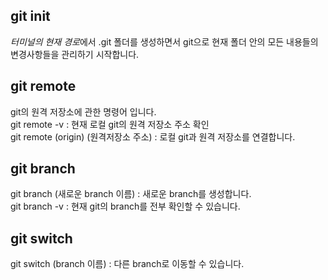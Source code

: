 ## git init
  *터미널의 현재 경로*에서 .git 폴더를 생성하면서 git으로 현재 폴더 안의 모든 내용들의 변경사항들을 관리하기 시작합니다.
  
## git remote
  git의 원격 저장소에 관한 명령어 입니다.   
  git remote -v : 현재 로컬 git의 원격 저장소 주소 확인  
  git remote (origin) (원격저장소 주소) : 로컬 git과 원격 저장소를 연결합니다.

## git branch
  git branch (새로운 branch 이름) : 새로운 branch를 생성합니다.  
  git branch -v : 현재 git의 branch를 전부 확인할 수 있습니다.

## git switch
  git switch (branch 이름) : 다른 branch로 이동할 수 있습니다.
